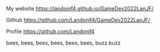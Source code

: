 
My website <a href="My website">https://landonjf4.github.io/GameDev2022LanJF/</a>

Github <a href="My Github page">https://github.com/Landonjf4/GameDev2022LanJF/</a>

Profile <a href="My profile">https://github.com/Landonjf4</a>

bees, bees, bees, bees, bees, bees, buzz buzz

